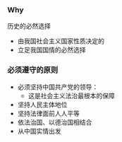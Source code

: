 ### Why
历史的必然选择

- 由我国社会主义国家性质决定的
- 立足我国国情的必然选择

### 必须遵守的原则
- 必须坚持中国共产党的领导：
  - 这是社会主义法治最根本的保障
- 坚持人民主体地位
- 坚持法律面前人人平等
- 依法治国、以德治国相结合
- 从中国实情出发
